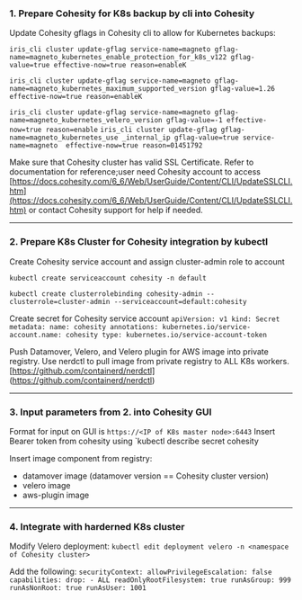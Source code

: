 ### 1. Prepare Cohesity for K8s backup by cli into Cohesity
Update Cohesity gflags in Cohesity cli to allow for Kubernetes backups:

`iris_cli cluster update-gflag service-name=magneto gflag-name=magneto_kubernetes_enable_protection_for_k8s_v122 gflag-value=true effective-now=true reason=enableK`

`iris_cli cluster update-gflag service-name=magneto gflag-name=magneto_kubernetes_maximum_supported_version gflag-value=1.26 effective-now=true reason=enableK`

`iris_cli cluster update-gflag service-name=magneto gflag-name=magneto_kubernetes_velero_version gflag-value=-1 effective-now=true reason=enable`
`iris_cli cluster update-gflag gflag-name=magneto_kubernetes_use _internal_ip gflag-value=true service-name=magneto  effective-now=true reason=01451792`

Make sure that Cohesity cluster has valid SSL Certificate. Refer to documentation for reference;user need Cohesity account to access
[https://docs.cohesity.com/6_6/Web/UserGuide/Content/CLI/UpdateSSLCLI.htm](https://docs.cohesity.com/6_6/Web/UserGuide/Content/CLI/UpdateSSLCLI.htm) 
or contact Cohesity support for help if needed.

***
### 2. Prepare K8s Cluster for Cohesity integration by kubectl 
Create Cohesity service account and assign cluster-admin role to account

`kubectl create serviceaccount cohesity -n default`

`kubectl create clusterrolebinding cohesity-admin --clusterrole=cluster-admin --serviceaccount=default:cohesity`

Create secret for Cohesity service account
`apiVersion: v1
kind: Secret
metadata:
  name: cohesity
  annotations:
    kubernetes.io/service-account.name: cohesity
type: kubernetes.io/service-account-token`

Push Datamover, Velero, and Velero plugin for AWS image into private registry.
Use nerdctl to pull image from private registry to ALL K8s workers. [https://github.com/containerd/nerdctl] (https://github.com/containerd/nerdctl)

***
### 3. Input parameters from 2. into Cohesity GUI 
Format for input on GUI is `https://<IP of K8s master node>:6443`
Insert Bearer token from cohesity using `kubectl describe secret cohesity

Insert image component from registry:
* datamover image (datamover version == Cohesity cluster version)
* velero image
* aws-plugin image

*** 
### 4. Integrate with harderned K8s cluster
Modify Velero deployment:
`kubectl edit deployment velero -n <namespace of Cohesity cluster>`

Add the following:
        `securityContext:
          allowPrivilegeEscalation: false
          capabilities:
            drop:
            - ALL
          readOnlyRootFilesystem: true
          runAsGroup: 999
          runAsNonRoot: true
          runAsUser: 1001`


